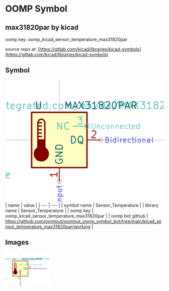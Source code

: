 # OOMP Symbol  
## max31820par  by kicad  
  
oomp key: oomp_kicad_sensor_temperature_max31820par  
  
source repo at: [https://gitlab.com/kicad/libraries/kicad-symbols](https://gitlab.com/kicad/libraries/kicad-symbols)  
## Symbol  
  
[![working.png](working_600.png)](working.png)  
| name | value | 
| --- | --- | 
| symbol name | Sensor_Temperature | 
| library name | Sensor_Temperature | 
| oomp key | oomp_kicad_sensor_temperature_max31820par | 
| oomp bot github | https://github.com/oomlout/oomlout_oomp_symbol_bot/tree/main/kicad_sensor_temperature_max31820par/working | 
## Images  
  
[![working.png](working_140.png)](working.png)  
